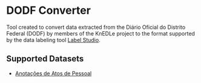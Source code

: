 # DODF Converter

Tool created to convert data extracted from the Diário Oficial do Distrito Federal (DODF) by members of the KnEDLe project to the format supported by the data labeling tool [Label Studio](https://labelstud.io/).

## Supported Datasets

- [Anotações de Atos de Pessoal](https://github.com/UnB-KnEDLe/datasets/blob/master/anotacoes_atos_de_pessoal.md)
